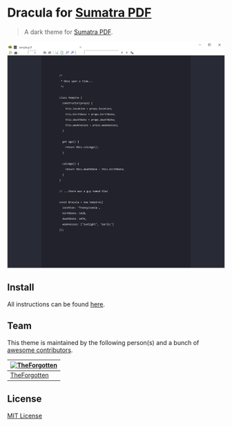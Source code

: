 # Dracula for [Sumatra PDF](https://www.sumatrapdfreader.org/free-pdf-reader.html)

> A dark theme for [Sumatra PDF](https://www.sumatrapdfreader.org/free-pdf-reader.html).

![Screenshot](./screenshot.png)

## Install

All instructions can be found [here](./INSTALL.md).

## Team

This theme is maintained by the following person(s) and a bunch of [awesome contributors](https://github.com/dracula/template/graphs/contributors).

[![TheForgotten](https://github.com/TheForgottened.png?size=100)](https://github.com/TheForgottened) |
--- |
[TheForgotten](https://github.com/TheForgottened) |

## License

[MIT License](./LICENSE)